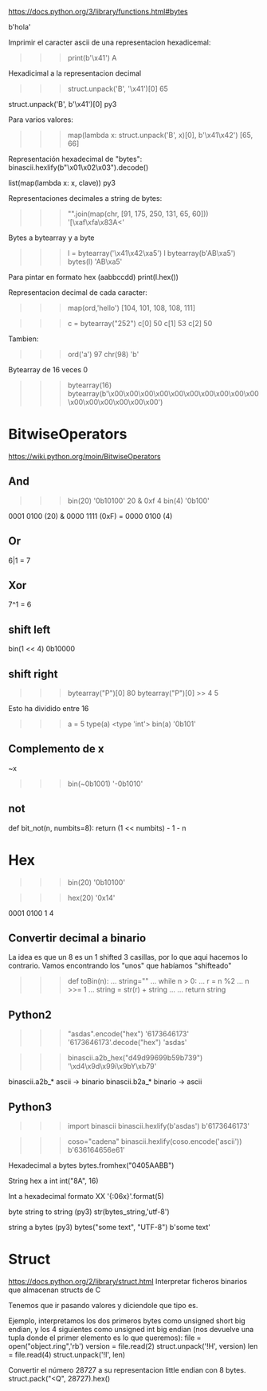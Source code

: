 https://docs.python.org/3/library/functions.html#bytes

b'hola'


Imprimir el caracter ascii de una representacion hexadicemal:
>>> print(b'\x41')
A

Hexadicimal a la representacion decimal
>>> struct.unpack('B', '\x41')[0]
65

struct.unpack('B', b'\x41')[0]
py3

Para varios valores:
>>> map(lambda x: struct.unpack('B', x)[0], b'\x41\x42')
[65, 66]

Representación hexadecimal de "bytes":
binascii.hexlify(b"\x01\x02\x03").decode()

list(map(lambda x: x, clave))
py3


Representaciones decimales a string de bytes:
>>> "".join(map(chr, [91, 175, 250, 131, 65, 60]))
'[\xaf\xfa\x83A<'


Bytes a bytearray y a byte
>>> l = bytearray('\x41\x42\xa5')
>>> l
bytearray(b'AB\xa5')
>>> bytes(l)
'AB\xa5'

Para pintar en formato hex (aabbccdd)
print(l.hex())




Representacion decimal de cada caracter:
>>> map(ord,'hello')
[104, 101, 108, 108, 111]

>>> c = bytearray("252")
>>> c[0]
50
>>> c[1]
53
>>> c[2]
50

Tambien:
>>> ord('a')
97
>>> chr(98)
'b'


Bytearray de 16 veces 0
>>> bytearray(16)
bytearray(b'\x00\x00\x00\x00\x00\x00\x00\x00\x00\x00\x00\x00\x00\x00\x00\x00')


# BitwiseOperators
https://wiki.python.org/moin/BitwiseOperators

## And
>>> bin(20)
'0b10100'
>>> 20 & 0xf
4
>>> bin(4)
'0b100'

   0001 0100 (20)
 & 0000 1111 (0xF)
=  0000 0100 (4)

## Or
6|1 = 7

## Xor
7^1 = 6

## shift left
bin(1 << 4)
0b10000

## shift right
>>> bytearray("P")[0]
80
>>> bytearray("P")[0] >> 4
5

Esto ha dividido entre 16

>>> a = 5
>>> type(a)
<type 'int'>
>>> bin(a)
'0b101'

## Complemento de x
~x

>>> bin(~0b1001)
'-0b1010'


## not
def bit_not(n, numbits=8):
    return (1 << numbits) - 1 - n


# Hex
>>> bin(20)
'0b10100'

>>> hex(20)
'0x14'

0001 0100
1    4


## Convertir decimal a binario
La idea es que un 8 es un 1 shifted 3 casillas, por lo que aqui hacemos lo contrario.
Vamos encontrando los "unos" que habíamos "shifteado"
>>> def toBin(n):
...     string=""
...     while n > 0:
...         r = n %2
...         n >>= 1
...         string = str(r) + string
...
...     return string


## Python2
>>> "asdas".encode("hex")
'6173646173'
>>> '6173646173'.decode("hex")
'asdas'

>>> binascii.a2b_hex("d49d99699b59b739")
'\xd4\x9d\x99i\x9bY\xb79'


binascii.a2b_*   ascii -> binario
binascii.b2a_*   binario -> ascii

## Python3
>>> import binascii
>>> binascii.hexlify(b'asdas')
b'6173646173'

>>> coso="cadena"
>>> binascii.hexlify(coso.encode('ascii'))
b'636164656e61'


Hexadecimal a bytes
bytes.fromhex("0405AABB")


String hex a int
int("8A", 16)


Int a hexadecimal formato XX
'{:06x}'.format(5)


byte string to string (py3)
str(bytes_string,'utf-8')

string a bytes (py3)
bytes("some text", "UTF-8")
b'some text'




# Struct
https://docs.python.org/2/library/struct.html
Interpretar ficheros binarios que almacenan structs de C

Tenemos que ir pasando valores y diciendole que tipo es.

Ejemplo, interpretamos los dos primeros bytes como unsigned short big endian, y los 4 siguientes como unsigned int big endian (nos devuelve una tupla donde el primer elemento es lo que queremos):
file = open("object.ring",'rb')
version = file.read(2)
struct.unpack('!H', version)
len = file.read(4)
struct.unpack('!I', len)



Convertir el número 28727 a su representacion little endian con 8 bytes.
struct.pack("<Q", 28727).hex()
